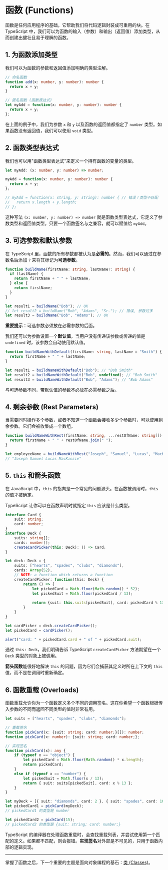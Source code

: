 # 函数 (Functions)

函数是任何应用程序的基础，它帮助我们将代码逻辑封装成可重用的块。在 TypeScript 中，我们可以为函数的输入（参数）和输出（返回值）添加类型，从而创建出健壮且易于理解的函数。

## 1. 为函数添加类型

我们可以为函数的参数和返回值添加明确的类型注解。

```typescript
// 命名函数
function add(x: number, y: number): number {
  return x + y;
}

// 匿名函数 (函数表达式)
let myAdd = function(x: number, y: number): number {
  return x + y;
};
```
在上面的例子中，我们为参数 `x` 和 `y` 以及函数的返回值都指定了 `number` 类型。如果函数没有返回值，我们可以使用 `void` 类型。

## 2. 函数类型表达式

我们也可以用"函数类型表达式"来定义一个持有函数的变量的类型。

```typescript
let myAdd: (x: number, y: number) => number;

myAdd = function(x: number, y: number): number {
  return x + y;
};

// myAdd = function(x: string, y: string): number { // 错误！类型不匹配
//   return x.length + y.length;
// };
```
这种写法 `(x: number, y: number) => number` 就是函数类型表达式，它定义了参数类型和返回值类型。只要一个函数签名与之兼容，就可以赋值给 `myAdd`。

## 3. 可选参数和默认参数

在 TypeScript 里，函数的所有参数都被认为是**必需的**。然而，我们可以通过在参数名后添加 `?` 来将其标记为**可选参数**。

```typescript
function buildName(firstName: string, lastName?: string) {
  if (lastName) {
    return firstName + " " + lastName;
  } else {
    return firstName;
  }
}

let result1 = buildName("Bob"); // OK
// let result2 = buildName("Bob", "Adams", "Sr."); // 错误, 参数过多
let result3 = buildName("Bob", "Adams"); // OK
```
**重要提示**：可选参数必须放在必需参数的后面。

我们还可以为参数设置一个**默认值**，当用户没有传递该参数或传递的值是 `undefined` 时，该参数会自动使用默认值。

```typescript
function buildNameWithDefault(firstName: string, lastName = "Smith") {
  return firstName + " " + lastName;
}

let result1 = buildNameWithDefault("Bob"); // "Bob Smith"
let result2 = buildNameWithDefault("Bob", undefined); // "Bob Smith"
let result3 = buildNameWithDefault("Bob", "Adams"); // "Bob Adams"
```
与可选参数不同，带默认值的参数不必放在必需参数之后。

## 4. 剩余参数 (Rest Parameters)

当需要同时操作多个参数，或者不知道一个函数会接收多少个参数时，可以使用剩余参数。它们会被收集成一个数组。

```typescript
function buildNameWithRest(firstName: string, ...restOfName: string[]) {
  return firstName + " " + restOfName.join(" ");
}

let employeeName = buildNameWithRest("Joseph", "Samuel", "Lucas", "MacKinzie");
// "Joseph Samuel Lucas MacKinzie"
```

## 5. `this` 和箭头函数

在 JavaScript 中，`this` 的指向是一个常见的问题源头。在函数被调用时，`this` 的值才被确定。

TypeScript 让你可以在函数声明时就指定 `this` 应该是什么类型。

```typescript
interface Card {
    suit: string;
    card: number;
}
interface Deck {
    suits: string[];
    cards: number[];
    createCardPicker(this: Deck): () => Card;
}

let deck: Deck = {
    suits: ["hearts", "spades", "clubs", "diamonds"],
    cards: Array(52),
    // NOTE: a function which returns a function
    createCardPicker: function(this: Deck) {
        return () => {
            let pickedCard = Math.floor(Math.random() * 52);
            let pickedSuit = Math.floor(pickedCard / 13);
            
            return {suit: this.suits[pickedSuit], card: pickedCard % 13};
        }
    }
}

let cardPicker = deck.createCardPicker();
let pickedCard = cardPicker();

alert("card: " + pickedCard.card + " of " + pickedCard.suit);
```
通过 `this: Deck`，我们明确告诉 TypeScript `createCardPicker` 方法期望在一个 `Deck` 类型的对象上被调用。

**箭头函数**能很好地解决 `this` 的问题，因为它们会捕获其定义时所在上下文的 `this` 值，而不是在调用时重新确定。

## 6. 函数重载 (Overloads)

函数重载允许你为一个函数定义多个不同的调用签名。这在你希望一个函数根据传入参数的不同而返回不同类型的值时非常有用。

```typescript
let suits = ["hearts", "spades", "clubs", "diamonds"];

// 重载签名
function pickCard(x: {suit: string; card: number;}[]): number;
function pickCard(x: number): {suit: string; card: number;};

// 实现签名
function pickCard(x): any {
    if (typeof x == "object") {
        let pickedCard = Math.floor(Math.random() * x.length);
        return pickedCard;
    }
    else if (typeof x == "number") {
        let pickedSuit = Math.floor(x / 13);
        return { suit: suits[pickedSuit], card: x % 13 };
    }
}

let myDeck = [{ suit: "diamonds", card: 2 }, { suit: "spades", card: 10 }, { suit: "hearts", card: 4 }];
let pickedCard1 = pickCard(myDeck);
// pickedCard1 的类型是 number

let pickedCard2 = pickCard(15);
// pickedCard2 的类型是 {suit: string; card: number;}
```
TypeScript 的编译器在处理函数重载时，会查找重载列表，并尝试使用第一个匹配的定义。如果都不匹配，则会报错。**实现签名**对外部是不可见的，只用于函数内部的逻辑实现。

---

掌握了函数之后，下一个重要的主题是面向对象编程的基石：[类 (Classes)](classes.md)。 